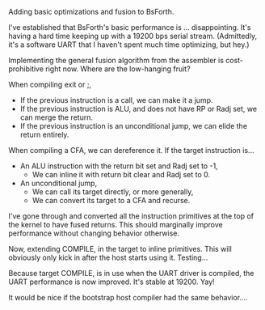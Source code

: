 Adding basic optimizations and fusion to BsForth.

I've established that BsForth's basic performance is ... disappointing. It's
having a hard time keeping up with a 19200 bps serial stream. (Admittedly, it's
a software UART that I haven't spent much time optimizing, but hey.)

Implementing the general fusion algorithm from the assembler is
cost-prohibitive right now. Where are the low-hanging fruit?


When compiling exit or ;,
- If the previous instruction is a call, we can make it a jump.
- If the previous instruction is ALU, and does not have RP or Radj set, we can
  merge the return.
- If the previous instruction is an unconditional jump, we can elide the return
  entirely.


When compiling a CFA, we can dereference it. If the target instruction is...
- An ALU instruction with the return bit set and Radj set to -1,
  - We can inline it with return bit clear and Radj set to 0.
- An unconditional jump,
  - We can call its target directly, or more generally,
  - We can convert its target to a CFA and recurse.

I've gone through and converted all the instruction primitives at the top of the
kernel to have fused returns. This should marginally improve performance without
changing behavior otherwise.

Now, extending COMPILE, in the target to inline primitives.  This will obviously
only kick in after the host starts using it. Testing...

Because target COMPILE, is in use when the UART driver is compiled, the UART
performance is now improved. It's stable at 19200. Yay!




It would be nice if the bootstrap host compiler had the same behavior....
